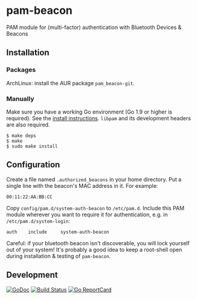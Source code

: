 # pam-beacon

PAM module for (multi-factor) authentication with Bluetooth Devices & Beacons

## Installation

### Packages

ArchLinux: install the AUR package `pam_beacon-git`.

### Manually

Make sure you have a working Go environment (Go 1.9 or higher is required).
See the [install instructions](http://golang.org/doc/install.html).
`libpam` and its development headers are also required.

```
$ make deps
$ make
$ sudo make install
```

## Configuration

Create a file named `.authorized_beacons` in your home directory. Put a single
line with the beacon's MAC address in it. For example:

```
00:11:22:AA:BB:CC
```

Copy `config/pam.d/system-auth-beacon` to `/etc/pam.d`. Include this PAM module
wherever you want to require it for authentication, e.g. in
`/etc/pam.d/system-login`:

```
auth    include     system-auth-beacon
```

Careful: if your bluetooth beacon isn't discoverable, you will lock yourself out
of your system! It's probably a good idea to keep a root-shell open during
installation & testing of `pam-beacon`.

## Development

[![GoDoc](https://godoc.org/github.com/golang/gddo?status.svg)](https://godoc.org/github.com/muesli/pam-beacon)
[![Build Status](https://travis-ci.org/muesli/pam-beacon.svg?branch=master)](https://travis-ci.org/muesli/pam-beacon)
[![Go ReportCard](http://goreportcard.com/badge/muesli/pam-beacon)](http://goreportcard.com/report/muesli/pam-beacon)
